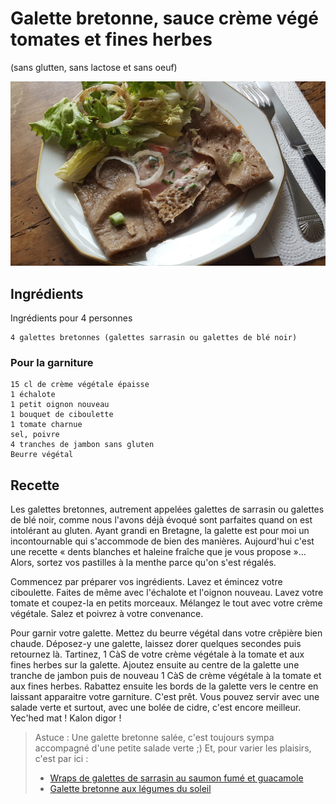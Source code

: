 # Galette bretonne, sauce crème végé tomates et fines herbes
(sans glutten, sans lactose et sans oeuf)  

![](../img/Galette-bretonne-sauce-crme-vg-tomates-et-fines-herbes.jpg)

## Ingrédients
Ingrédients pour 4 personnes

    4 galettes bretonnes (galettes sarrasin ou galettes de blé noir)

### Pour la garniture

    15 cl de crème végétale épaisse
    1 échalote
    1 petit oignon nouveau
    1 bouquet de ciboulette
    1 tomate charnue
    sel, poivre
    4 tranches de jambon sans gluten
    Beurre végétal

## Recette
Les galettes bretonnes, autrement appelées galettes de sarrasin ou galettes de blé noir, comme nous l'avons déjà évoqué sont parfaites quand on est intolérant au gluten. Ayant grandi en Bretagne, la galette est pour moi un incontournable qui s'accommode de bien des manières. Aujourd'hui c'est une recette « dents blanches et haleine fraîche que je vous propose »… Alors, sortez vos pastilles à la menthe parce qu'on s'est régalés.

Commencez par préparer vos ingrédients. Lavez et émincez votre ciboulette. Faites de même avec l'échalote et l'oignon nouveau. Lavez votre tomate et coupez-la en petits morceaux. Mélangez le tout avec votre crème végétale. Salez et poivrez à votre convenance.

Pour garnir votre galette. Mettez du beurre végétal dans votre crêpière bien chaude. Déposez-y une galette, laissez dorer quelques secondes puis retournez là. Tartinez, 1 CàS de votre crème végétale à la tomate et aux fines herbes sur la galette. Ajoutez ensuite au centre de la galette une tranche de jambon puis de nouveau 1 CàS de crème végétale à la tomate et aux fines herbes. Rabattez ensuite les bords de la galette vers le centre en laissant apparaitre votre garniture. C'est prêt. Vous pouvez servir avec une salade verte et surtout, avec une bolée de cidre, c'est encore meilleur.
Yec'hed mat ! Kalon digor !

> Astuce : Une galette bretonne salée, c'est toujours sympa accompagné d'une petite salade verte ;) Et, pour varier les plaisirs, c'est par ici :
> - [Wraps de galettes de sarrasin au saumon fumé et guacamole](../apero/Wraps-de-galettes-de-sarrasin-au-saumon-fume-et-guacamole.md)
> - [Galette bretonne aux légumes du soleil](./Galette-bretonne-aux-legumes-du-soleil.md) 
